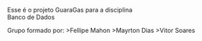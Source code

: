 Esse é o projeto GuaraGas para a disciplina  
Banco de Dados 

Grupo formado por:
    >Fellipe Mahon
    >Mayrton Dias
    >Vitor Soares

